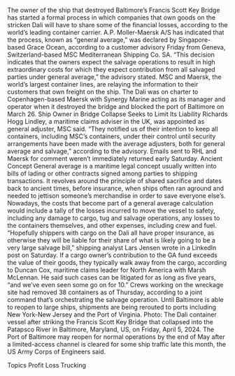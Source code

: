 The owner of the ship that destroyed Baltimore’s Francis Scott Key Bridge has started a formal process in which companies that own goods on the stricken Dali will have to share some of the financial losses, according to the world’s leading container carrier.
A.P. Moller-Maersk A/S has indicated that the process, known as “general average,” was declared by Singapore-based Grace Ocean, according to a customer advisory Friday from Geneva, Switzerland-based MSC Mediterranean Shipping Co. SA.
“This decision indicates that the owners expect the salvage operations to result in high extraordinary costs for which they expect contribution from all salvaged parties under general average,” the advisory stated.
MSC and Maersk, the world’s largest container lines, are relaying the information to their customers that own freight on the ship. The Dali was on charter to Copenhagen-based Maersk with Synergy Marine acting as its manager and operator when it destroyed the bridge and blocked the port of Baltimore on March 26.
Ship Owner in Bridge Collapse Seeks to Limit Its Liability
Richards Hogg Lindley, a maritime claims adviser in the UK, was appointed as general adjuster, MSC said.
“They notified us of their intention to keep all containers, including MSC’s containers, under their control until security arrangements have been made with the average adjusters, both for general average and salvage,” according to the advisory.
Emails sent to RHL and Maersk for comment weren’t immediately returned early Saturday.
Ancient Concept
General average is a maritime legal concept usually written into bills of lading or other contracts signed among parties to shipping transactions. It revolves around the principle of shared sacrifice and dates back to ancient times, before insurance, when ships often ran aground and needed to jettison someone’s merchandise in order to save everyone else’s.
Nowadays, the costs that become part of a general average calculation would include a tally of the losses incurred to move the vessel to safety, including any damage to cargo, tug and salvage operations, any losses to the containers themselves, and other expenses, including crew and fuel.
“Hopefully shippers with cargo on the Dali all have proper insurance, as otherwise they will be liable for their share of what is likely going to be a very large salvage bill,” shipping analyst Lars Jensen wrote in a LinkedIn post on Saturday.
If a cargo owner’s contribution to the GA fund exceeds the value of their goods, they typically walk away from the cargo, according to Duncan Cox, maritime claims leader for North America with Marsh McLennan. He said such cases can be litigated for as long as five years, “and we’ve even seen some go on for 10.”
Crews working on the wreckage site had removed 38 containers as of Thursday, according to a joint command that’s orchestrating the salvage operation. Until Baltimore is able to reopen to large ships, shipments are being rerouted to ports including New York-New Jersey and the Port of Virginia.
Photo: The Dali container vessel after striking the Francis Scott Key Bridge that collapsed into the Patapsco River in Baltimore, Maryland, US, on Friday, April 5, 2024. The Port of Baltimore may reopen for normal operations by the end of May after a limited-access channel is cleared for some ship traffic late this month, the US Army Corps of Engineers said.

Topics
Profit Loss
Trucking
